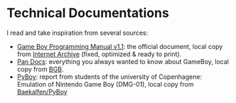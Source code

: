 # Technical Documentations

I read and take inspiration from several sources:

- [Game Boy Programming Manual v1.1](specs/gameboy-programming-v1.1.pdf): the official document, local copy from [Internet Archive](https://archive.org/details/GameBoyProgManVer1.1) (fixed, optimized & ready to print).
- [Pan Docs](specs/pandocs.txt): everything you always wanted to know about GameBoy, local copy from [BGB](http://bgb.bircd.org/pandocs.htm).
- [PyBoy](specs/PyBoy.pdf): report from students of the university of Copenhagene: Emulation of Nintendo Game Boy (DMG-01), local copy from [Baekalfen/PyBoy](https://github.com/Baekalfen/PyBoy)
